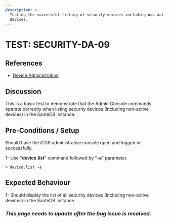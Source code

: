 ```yaml
---
description: >-
  Testing the successful listing of security devices including non-active
  devices.
---
```


# TEST: SECURITY-DA-09

## References

* [Device Administration](../../../../../../operations/server-administration/santedb-icdr-admin-console/untitled.md)

## Discussion

This is a basic test to demonstrate that the Admin Console commands operate correctly when listing security devices (including non-active devices) in the SanteDB instance.

## Pre-Conditions / Setup

Should have the iCDR administrative console open and logged in successfully.

1- Use "**device.list**" command followed by "**-a**"  parameter.

```
> device.list -a
```

## Expected Behaviour

&#x20;1- Should display the list of all security devices (Including non-active devices) in the SanteDB instance .

### _**This page needs to update after the bug issue is resolved.**_
